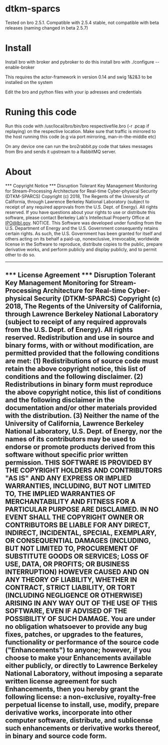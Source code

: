 # dtkm-sparcs
Tested on bro 2.5.1. Compatible with 2.5.4 stable, not compatible with beta releases (naming changed in beta 2.5.7)

# Install
Install bro with broker and pybroker
to do this install bro with ./configure --enable-broker

This requires the actor-framework in version 0.14 and swig 1&2&3 to be installed on the system


Edit the bro and python files with your ip adresses and credentials

# Runing this code
Run this code with /usr/local/bro/bin/bro  respectivefile.bro (-r .pcap if replaying) on the respective location. Make sure that traffic is mirrored to the host running this code (e.g via port mirroring, man-in-the-middle etc)

On any device one can run the bro2rabbit.py code that takes messages from Bro and sends it upstream to a RabbitMQ server. 




# About
*** Copyright Notice ***
Disruption Tolerant Key Management Monitoring for Stream-Processing Architecture for Real-time Cyber-physical Security (DTKM-SPARCS) Copyright (c) 2018, The Regents of the University of California, through Lawrence Berkeley National Laboratory (subject to receipt of any required approvals from the U.S. Dept. of Energy). All rights reserved.
If you have questions about your rights to use or distribute this software, please contact Berkeley Lab's Intellectual Property Office at  IPO@lbl.gov.
NOTICE.  This Software was developed under funding from the U.S. Department of Energy and the U.S. Government consequently retains certain rights. As such, the U.S. Government has been granted for itself and others acting on its behalf a paid-up, nonexclusive, irrevocable, worldwide license in the Software to reproduce, distribute copies to the public, prepare derivative works, and perform publicly and display publicly, and to permit other to do so. 
****************************

*** License Agreement ***
Disruption Tolerant Key Management Monitoring for Stream-Processing Architecture for Real-time Cyber-physical Security (DTKM-SPARCS) Copyright (c) 2018, The Regents of the University of California, through Lawrence Berkeley National Laboratory (subject to receipt of any required approvals from the U.S. Dept. of Energy).  All rights reserved.
Redistribution and use in source and binary forms, with or without modification, are permitted provided that the following conditions are met:
(1) Redistributions of source code must retain the above copyright notice, this list of conditions and the following disclaimer.
(2) Redistributions in binary form must reproduce the above copyright notice, this list of conditions and the following disclaimer in the documentation and/or other materials provided with the distribution.
(3) Neither the name of the University of California, Lawrence Berkeley National Laboratory, U.S. Dept. of Energy, nor the names of its contributors may be used to endorse or promote products derived from this software without specific prior written permission.
THIS SOFTWARE IS PROVIDED BY THE COPYRIGHT HOLDERS AND CONTRIBUTORS "AS IS" AND ANY EXPRESS OR IMPLIED WARRANTIES, INCLUDING, BUT NOT LIMITED TO, THE IMPLIED WARRANTIES OF MERCHANTABILITY AND FITNESS FOR A PARTICULAR PURPOSE ARE DISCLAIMED. IN NO EVENT SHALL THE COPYRIGHT OWNER OR CONTRIBUTORS BE LIABLE FOR ANY DIRECT, INDIRECT, INCIDENTAL, SPECIAL, EXEMPLARY, OR CONSEQUENTIAL DAMAGES (INCLUDING, BUT NOT LIMITED TO, PROCUREMENT OF SUBSTITUTE GOODS OR SERVICES; LOSS OF USE, DATA, OR PROFITS; OR BUSINESS INTERRUPTION) HOWEVER CAUSED AND ON ANY THEORY OF LIABILITY, WHETHER IN CONTRACT, STRICT LIABILITY, OR TORT (INCLUDING NEGLIGENCE OR OTHERWISE) ARISING IN ANY WAY OUT OF THE USE OF THIS SOFTWARE, EVEN IF ADVISED OF THE POSSIBILITY OF SUCH DAMAGE.
You are under no obligation whatsoever to provide any bug fixes, patches, or upgrades to the features, functionality or performance of the source code ("Enhancements") to anyone; however, if you choose to make your Enhancements available either publicly, or directly to Lawrence Berkeley National Laboratory, without imposing a separate written license agreement for such Enhancements, then you hereby grant the following license: a  non-exclusive, royalty-free perpetual license to install, use, modify, prepare derivative works, incorporate into other computer software, distribute, and sublicense such enhancements or derivative works thereof, in binary and source code form.
---------------------------------------------------------------


